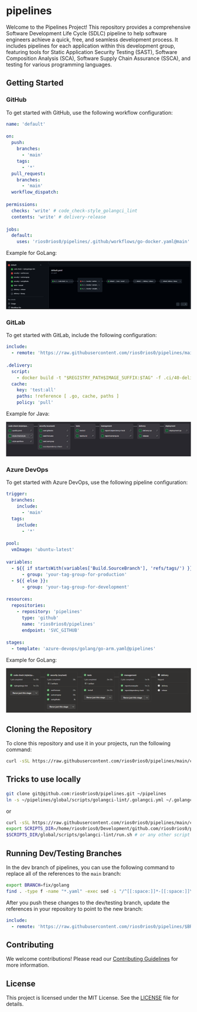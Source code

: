# pipelines

Welcome to the Pipelines Project! This repository provides a comprehensive Software Development Life Cycle (SDLC) pipeline to help software engineers achieve a quick, free, and seamless development process. It includes pipelines for each application within this development group, featuring tools for Static Application Security Testing (SAST), Software Composition Analysis (SCA), Software Supply Chain Assurance (SSCA), and testing for various programming languages.

## Getting Started

### GitHub

To get started with GitHub, use the following workflow configuration:

```yaml
name: 'default'

on:
  push:
    branches:
      - 'main'
    tags:
      - '*'
  pull_request:
    branches:
      - 'main'
  workflow_dispatch:

permissions:
  checks: 'write' # code_check-style_golangci_lint
  contents: 'write' # delivery-release

jobs:
  default:
    uses: 'rios0rios0/pipelines/.github/workflows/go-docker.yaml@main'
```

Example for GoLang:

![github-golang](.docs/github-golang.png)

### GitLab

To get started with GitLab, include the following configuration:

```yaml
include:
  - remote: 'https://raw.githubusercontent.com/rios0rios0/pipelines/main/gitlab/golang/go-docker.yaml'

.delivery:
  script:
    - docker build -t "$REGISTRY_PATH$IMAGE_SUFFIX:$TAG" -f .ci/40-delivery/Dockerfile .
  cache:
    key: 'test:all'
    paths: !reference [ .go, cache, paths ]
    policy: 'pull'
```

Example for Java:

![gitlab-java](.docs/gitlab-java.png)

### Azure DevOps

To get started with Azure DevOps, use the following pipeline configuration:

```yaml
trigger:
  branches:
    include:
      - 'main'
  tags:
    include:
      - '*'

pool:
  vmImage: 'ubuntu-latest'

variables:
  - ${{ if startsWith(variables['Build.SourceBranch'], 'refs/tags/') }}:
      - group: 'your-tag-group-for-production'
  - ${{ else }}:
      - group: 'your-tag-group-for-development'

resources:
  repositories:
    - repository: 'pipelines'
      type: 'github'
      name: 'rios0rios0/pipelines'
      endpoint: 'SVC_GITHUB'

stages:
  - template: 'azure-devops/golang/go-arm.yaml@pipelines'
```

Example for GoLang:

![azure-devops-golang](.docs/azure-devops-golang.png)

## Cloning the Repository

To clone this repository and use it in your projects, run the following command:

```bash
curl -sSL https://raw.githubusercontent.com/rios0rios0/pipelines/main/clone.sh | bash
```

## Tricks to use locally

```bash
git clone git@github.com:rios0rios0/pipelines.git ~/pipelines
ln -s ~/pipelines/global/scripts/golangci-lint/.golangci.yml ~/.golangci.yml
```

or

```bash
curl -sSL https://raw.githubusercontent.com/rios0rios0/pipelines/main/clone.sh | bash
export SCRIPTS_DIR=/home/rios0rios0/Development/github.com/rios0rios0/pipelines
$SCRIPTS_DIR/global/scripts/golangci-lint/run.sh # or any other script
```

## Running Dev/Testing Branches

In the dev branch of pipelines, you can use the following command to replace all of the references to the `main` branch:

```bash
export BRANCH=fix/golang
find . -type f -name "*.yaml" -exec sed -i "/^[[:space:]]*-[[:space:]]\+remote:.*main/s/main/$BRANCH/g" {} +
```

After you push these changes to the dev/testing branch, update the references in your repository to point to the new branch:

```yaml
include:
  - remote: 'https://raw.githubusercontent.com/rios0rios0/pipelines/$BRANCH/gitlab/golang/go-debian.yaml'
```

## Contributing

We welcome contributions! Please read our [Contributing Guidelines](CONTRIBUTING.md) for more information.

## License

This project is licensed under the MIT License. See the [LICENSE](LICENSE) file for details.
